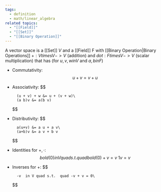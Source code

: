 ```yaml
---
tags:
  - definition
  - math/linear_algebra
related topics:
  - "[[Field]]"
  - "[[Set]]"
  - "[[Binary Operation]]"
---
```

A vector space is a [[Set]] $V$ and a [[Field]] F with [[Binary Operation|Binary Operations]] $+: V times V -> V$ (addition) and $dot: F times V -> V$ (scalar multiplication) that has (for $u,v,w in V$ and $a,b in F$)
- Commutativity: $$u+v = v+u$$
- Associativity: $$
	
		(u + v) + w &= u + (v + w)\
		(a b)v &= a(b v)
	$$
- Distributivity: $$
	
		a(u+v) &= a u + a v\
		(a+b)v &= a v + b v
	$$
- Identities for $+,\cdot$: $$
 bold(0) in V  quad s.t. quad bold(0)+v = v\
1v=v
$$
- Inverses for $+$: $$
	
		-v  in V quad s.t.  quad -v + v = 0\
		
	$$